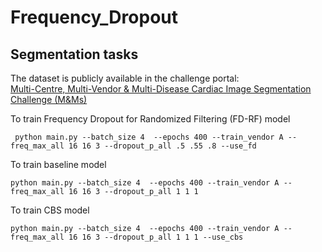 # Frequency_Dropout
## Segmentation tasks
The dataset is publicly available in the challenge portal: <br>
[Multi-Centre, Multi-Vendor & Multi-Disease Cardiac Image Segmentation Challenge (M&Ms)](https://www.ub.edu/mnms/)

To train Frequency Dropout for Randomized Filtering (FD-RF) model

```
 python main.py --batch_size 4  --epochs 400 --train_vendor A --freq_max_all 16 16 3 --dropout_p_all .5 .55 .8 --use_fd
```

To train baseline model
```
python main.py --batch_size 4  --epochs 400 --train_vendor A --freq_max_all 16 16 3 --dropout_p_all 1 1 1
```
To train CBS model
```
python main.py --batch_size 4  --epochs 400 --train_vendor A --freq_max_all 16 16 3 --dropout_p_all 1 1 1 --use_cbs
```
